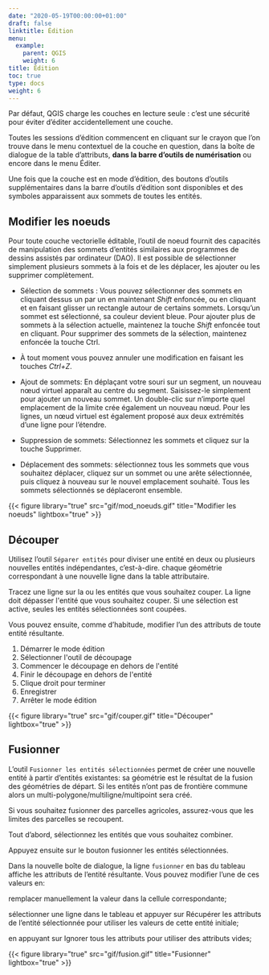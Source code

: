 ```yaml
---
date: "2020-05-19T00:00:00+01:00"
draft: false
linktitle: Édition
menu:
  example:
    parent: QGIS
    weight: 6
title: Édition
toc: true
type: docs
weight: 6
---
```


Par défaut, QGIS charge les couches en lecture seule : c’est une sécurité pour éviter d’éditer accidentellement une couche. 

Toutes les sessions d’édition commencent en cliquant sur le crayon que l’on trouve dans le menu contextuel de la couche en question, dans la boîte de dialogue de la table d’attributs, **dans la barre d’outils de numérisation** ou encore dans le menu Éditer.


Une fois que la couche est en mode d’édition, des boutons d’outils supplémentaires dans la barre d’outils d’édition sont disponibles et des symboles apparaissent aux sommets de toutes les entités.


## Modifier les noeuds

Pour toute couche vectorielle éditable, l’outil de noeud fournit des capacités de manipulation des sommets d’entités similaires aux programmes de dessins assistés par ordinateur (DAO). Il est possible de sélectionner simplement plusieurs sommets à la fois et de les déplacer, les ajouter ou les supprimer complètement.

* Sélection de sommets : Vous pouvez sélectionner des sommets en cliquant dessus un par un en maintenant *Shift* enfoncée, ou en cliquant et en faisant glisser un rectangle autour de certains sommets. Lorsqu’un sommet est sélectionné, sa couleur devient bleue. Pour ajouter plus de sommets à la sélection actuelle, maintenez la touche *Shift* enfoncée tout en cliquant. Pour supprimer des sommets de la sélection, maintenez enfoncée la touche Ctrl. 

* À tout moment vous pouvez annuler une modification en faisant les touches *Ctrl+Z*.


* Ajout de sommets: En déplaçant votre souri sur un segment, un nouveau nœud virtuel apparaît au centre du segment. Saisissez-le simplement pour ajouter un nouveau sommet. Un double-clic sur n’importe quel emplacement de la limite crée également un nouveau nœud. Pour les lignes, un nœud virtuel est également proposé aux deux extrémités d’une ligne pour l’étendre.



* Suppression de sommets: Sélectionnez les sommets et cliquez sur la touche Supprimer. 

* Déplacement des sommets: sélectionnez tous les sommets que vous souhaitez déplacer, cliquez sur un sommet ou une arête sélectionnée, puis cliquez à nouveau sur le nouvel emplacement souhaité. Tous les sommets sélectionnés se déplaceront ensemble. 



{{< figure library="true" src="gif/mod_noeuds.gif" title="Modifier les noeuds" lightbox="true" >}}

## Découper

Utilisez l’outil  `Séparer entités` pour diviser une entité en deux ou plusieurs nouvelles entités indépendantes, c’est-à-dire. chaque géométrie correspondant à une nouvelle ligne dans la table attributaire.


Tracez une ligne sur la ou les entités que vous souhaitez couper. La ligne doit dépasser l'entité que vous souhaitez couper. Si une sélection est active, seules les entités sélectionnées sont coupées.

Vous pouvez ensuite, comme d’habitude, modifier l’un des attributs de toute entité résultante.

1. Démarrer le mode édition
1. Sélectionner l'outil de découpage
1. Commencer le découpage en dehors de l'entité
1. Finir le découpage en dehors de l'entité
1. Clique droit pour terminer
1. Enregistrer
1. Arrêter le mode édition



{{< figure library="true" src="gif/couper.gif" title="Découper" lightbox="true" >}}

## Fusionner

L’outil `Fusionner les entités sélectionnées` permet de créer une nouvelle entité à partir d’entités existantes: sa géométrie est le résultat de la fusion des géométries de départ. Si les entités n’ont pas de frontière commune alors un multi-polygone/multiligne/multipoint sera créé.

Si vous souhaitez fusionner des parcelles agricoles, assurez-vous que les limites des parcelles se recoupent.

Tout d’abord, sélectionnez les entités que vous souhaitez combiner.

Appuyez ensuite sur le bouton fusionner les entités sélectionnées.

Dans la nouvelle boîte de dialogue, la ligne `fusionner` en bas du tableau affiche les attributs de l’entité résultante. Vous pouvez modifier l’une de ces valeurs en:

remplacer manuellement la valeur dans la cellule correspondante;

sélectionner une ligne dans le tableau et appuyer sur Récupérer les attributs de l’entité sélectionnée pour utiliser les valeurs de cette entité initiale;

en appuyant sur Ignorer tous les attributs pour utiliser des attributs vides;




{{< figure library="true" src="gif/fusion.gif" title="Fusionner" lightbox="true" >}}